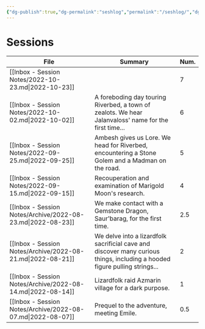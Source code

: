 ```yaml
---
{"dg-publish":true,"dg-permalink":"seshlog","permalink":"/seshlog/","dgHomeLink":true,"dgPassFrontmatter":false}
---
```


# Sessions
| File                                                        | Summary                                                                                                                    | Num. |
| ----------------------------------------------------------- | -------------------------------------------------------------------------------------------------------------------------- | ---- |
| [[Inbox - Session Notes/2022-10-23.md\|2022-10-23]]         |                                                                                                                            | 7    |
| [[Inbox - Session Notes/2022-10-02.md\|2022-10-02]]         | A foreboding day touring Riverbed, a town of zealots. We hear Jalanvaloss' name for the first time...                      | 6    |
| [[Inbox - Session Notes/2022-09-25.md\|2022-09-25]]         | Ambesh gives us Lore. We head for Riverbed, encountering a Stone Golem and a Madman on the road.                           | 5    |
| [[Inbox - Session Notes/2022-09-15.md\|2022-09-15]]         | Recouperation and examination of Marigold Moon's research.                                                                 | 4    |
| [[Inbox - Session Notes/Archive/2022-08-23.md\|2022-08-23]] | We make contact with a Gemstone Dragon, Saur'barag, for the first time.                                                    | 2.5  |
| [[Inbox - Session Notes/Archive/2022-08-21.md\|2022-08-21]] | We delve into a lizardfolk sacrificial cave and discover many curious things, including a hooded figure pulling strings... | 2    |
| [[Inbox - Session Notes/Archive/2022-08-14.md\|2022-08-14]] | Lizardfolk raid Azmarin village for a dark purpose.                                                                        | 1    |
| [[Inbox - Session Notes/Archive/2022-08-07.md\|2022-08-07]] | Prequel to the adventure, meeting Emile.                                                                                   | 0.5  |
